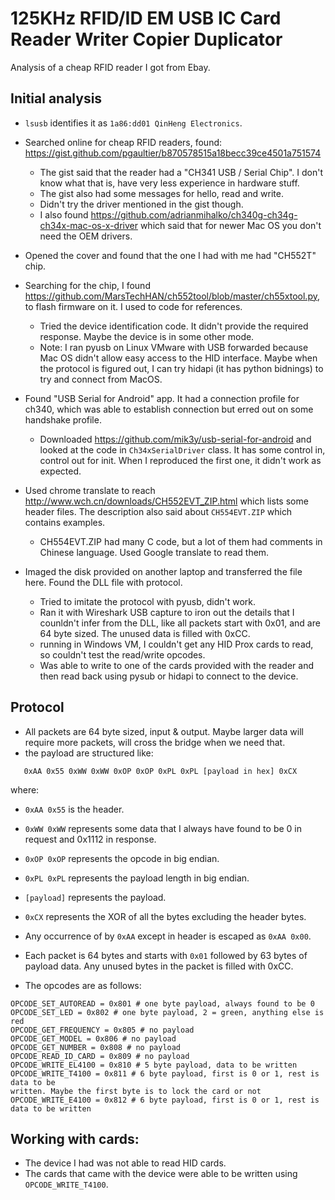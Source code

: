 # 125KHz RFID/ID EM USB IC Card Reader Writer Copier Duplicator

Analysis of a cheap RFID reader I got from Ebay.

## Initial analysis
- `lsusb` identifies it as `1a86:dd01 QinHeng Electronics`.
- Searched online for cheap RFID readers, found:
<https://gist.github.com/pgaultier/b870578515a18becc39ce4501a751574>
  - The gist said that the reader had a "CH341 USB / Serial Chip". I don't
  know what that is, have very less experience in hardware stuff.
  - The gist also had some messages for hello, read and write.
  - Didn't try the driver mentioned in the gist though.
  - I also found
      https://github.com/adrianmihalko/ch340g-ch34g-ch34x-mac-os-x-driver which
      said that for newer Mac OS you don't need the OEM drivers.
- Opened the cover and found that the one I had with me had "CH552T" chip.
- Searching for the chip, I found
<https://github.com/MarsTechHAN/ch552tool/blob/master/ch55xtool.py>, to flash
firmware on it. I used to code for references.
  - Tried the device identification code. It didn't provide the required
  response. Maybe the device is in some other mode.
  - Note: I ran pyusb on Linux VMware with USB forwarded because Mac OS didn't
  allow easy access to the HID interface. Maybe when the protocol is figured
  out, I can try hidapi (it has python bidnings) to try and connect from MacOS.

- Found "USB Serial for Android" app. It had a connection profile for ch340, which
was able to establish connection but erred out on some handshake profile.
  - Downloaded <https://github.com/mik3y/usb-serial-for-android> and looked at
  the code in `Ch34xSerialDriver` class. It has some control in, control out for
  init. When I reproduced the first one, it didn't work as expected.
- Used chrome translate to reach <http://www.wch.cn/downloads/CH552EVT_ZIP.html>
which lists some header files. The description also said about `CH554EVT.ZIP`
which contains examples.
  - CH554EVT.ZIP had many C code, but a lot of them had comments in Chinese
  language. Used Google translate to read them.

- Imaged the disk provided on another laptop and transferred the file here. Found
the DLL file with protocol.
  - Tried to imitate the protocol with pyusb, didn't work.
  - Ran it with Wireshark USB capture to iron out the details that I counldn't
  infer from the DLL, like all packets start with 0x01, and are 64 byte sized.
  The unused data is filled with 0xCC.
  - running in Windows VM, I couldn't get any HID Prox cards to read, so couldn't
  test the read/write opcodes.
  - Was able to write to one of the cards provided with the reader and then read
  back using pysub or hidapi to connect to the device.

## Protocol
- All packets are 64 byte sized, input & output. Maybe larger data will require
more packets, will cross the bridge when we need that.
- the payload are structured like:
```
   0xAA 0x55 0xWW 0xWW 0xOP 0xOP 0xPL 0xPL [payload in hex] 0xCX
```
where:
  - `0xAA 0x55` is the header.
  - `0xWW 0xWW` represents some data that I always have found to be 0 in request
  and 0x1112 in response.
  - `0xOP 0xOP` represents the opcode in big endian.
  - `0xPL 0xPL` represents the payload length in big endian.
  - `[payload]` represents the payload.
  - `0xCX` represents the XOR of all the bytes excluding the header bytes.
  - Any occurrence of by `0xAA` except in header is escaped as `0xAA 0x00`.

- Each packet is 64 bytes and starts with `0x01` followed by 63 bytes of payload
data. Any unused bytes in the packet is filled with 0xCC.
- The opcodes are as follows:
```
OPCODE_SET_AUTOREAD = 0x801 # one byte payload, always found to be 0
OPCODE_SET_LED = 0x802 # one byte payload, 2 = green, anything else is red
OPCODE_GET_FREQUENCY = 0x805 # no payload
OPCODE_GET_MODEL = 0x806 # no payload
OPCODE_GET_NUMBER = 0x808 # no payload
OPCODE_READ_ID_CARD = 0x809 # no payload
OPCODE_WRITE_EL4100 = 0x810 # 5 byte payload, data to be written
OPCODE_WRITE_T4100 = 0x811 # 6 byte payload, first is 0 or 1, rest is data to be
written. Maybe the first byte is to lock the card or not
OPCODE_WRITE_E4100 = 0x812 # 6 byte payload, first is 0 or 1, rest is data to be written
```

## Working with cards:
- The device I had was not able to read HID cards.
- The cards that came with the device were able to be written using
`OPCODE_WRITE_T4100`.
